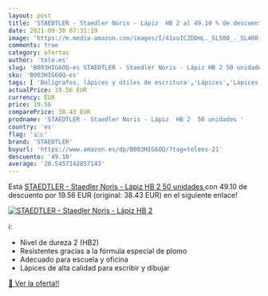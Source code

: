 ```yaml
---
layout: post
title: 'STAEDTLER - Staedler Noris - Lápiz  HB 2 al 49.10 % de descuento'
date: 2021-09-30 07:31:19
image: 'https://m.media-amazon.com/images/I/41xoIC2DDmL._SL500_._SL400_.jpg'
comments: true
category: ofertas
author: 'tole.es'
slug: 'B003HIG6OQ-es STAEDTLER - Staedler Noris - Lápiz HB 2 50 unidades'
sku: 'B003HIG6OQ-es'
tags: [ 'Bolígrafos, lápices y útiles de escritura','Lápices','Lápices de madera','Oficina y papelería','lápiz','staedtler', ]
actualPrice: 19.56 EUR
currency: EUR
price: 19.56
comparePrice: 38.43 EUR
prodname: 'STAEDTLER - Staedler Noris - Lápiz  HB 2  50 unidades '
country: 'es'
flag: '🇪🇸'
brand: 'STAEDTLER'
buyurl: 'https://www.amazon.es/dp/B003HIG6OQ/?tag=tolees-21'
descuento: '49.10'
average: '20.5457142857143'
---
```


Está [STAEDTLER - Staedler Noris - Lápiz  HB 2  50 unidades ](https://www.amazon.es/dp/B003HIG6OQ/?tag=tolees-21) con 49.10 de descuento por 19.56 EUR (original: 38.43 EUR) en el siguiente enlace!

[![STAEDTLER - Staedler Noris - Lápiz  HB 2](https://m.media-amazon.com/images/I/41xoIC2DDmL._SL500_._SL400_.jpg)](https://www.amazon.es/dp/B003HIG6OQ/?tag=tolees-21)

ℹ️:

- Nivel de dureza 2 (HB2)
- Resistentes gracias a la fórmula especial de plomo
- Adecuado para escuela y oficina
- Lápices de alta calidad para escribir y dibujar

[🛒 Ver la oferta!!](https://www.amazon.es/dp/B003HIG6OQ/?tag=tolees-21)
